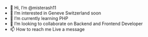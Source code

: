 - 👋 Hi, I’m @misterash11
- 👀 I’m interested in Geneve Switzerland soon
- 🌱 I’m currently learning PHP
- 💞️ I’m looking to collaborate on Backend and Frontend Developer
- 📫 How to reach me Live a message

<!---
misterash11/misterash11 is a ✨ special ✨ repository because its `README.md` (this file) appears on your GitHub profile.
You can click the Preview link to take a look at your changes.
--->
